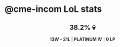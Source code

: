 # @cme-incom LoL stats

<div align="center">

## <!-- WINRATE -->38.2<!-- /WINRATE -->% 💀

**<!-- WINS -->13<!-- /WINS -->W - <!-- LOSSES -->21<!-- /LOSSES -->L** | **<!-- TIER -->PLATINUM<!-- /TIER --> <!-- RANK -->IV<!-- /RANK -->** | **<!-- LP -->0<!-- /LP --> LP**

</div>
